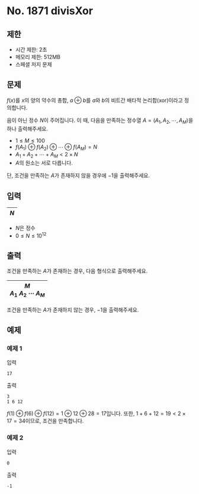 # No. 1871 divisXor

## 제한

- 시간 제한: 2초
- 메모리 제한: 512MB
- 스페셜 저지 문제

## 문제

$f(x)$를 $x$의 양의 약수의 총합, $a \oplus b$를 $a$와 $b$의 비트간 배타적 논리합(xor)이라고 정의합니다.

음이 아닌 정수 $N$이 주어집니다. 이 때, 다음을 만족하는 정수열 $A = (A_1, A_2, \cdots, A_M)$을 하나 출력해주세요.

- $1 \le M \le 100$
- $f(A_1) \oplus f(A_2) \oplus \cdots \oplus f(A_M) = N$
- $A_1 + A_2 + \cdots + A_M < 2 \times N$
- $A$의 원소는 서로 다릅니다.

단, 조건을 만족하는 $A$가 존재하지 않을 경우에 $-1$을 출력해주세요.

## 입력

| $N$  |
| ---- |


- $N$은 정수
- $0 \le N \le 10^{12}$
## 출력

조건을 만족하는 $A$가 존재하는 경우, 다음 형식으로 출력해주세요.

|$M$<br>$A_1$ $A_2$ $\cdots$ $A_M$|
|-|

조건을 만족하는 $A$가 존재하지 않는 경우, $-1$을 출력해주세요.

## 예제

### 예제 1

입력

```
17
```

출력

```
3
1 6 12
```

$f(1) \oplus f(6) \oplus f(12) = 1 \oplus 12 \oplus 28 = 17$입니다. 또한, $1 + 6 + 12 = 19 < 2 \times 17 = 34$이므로, 조건을 만족합니다.

### 예제 2

입력

```
0
```

출력

```
-1
```
